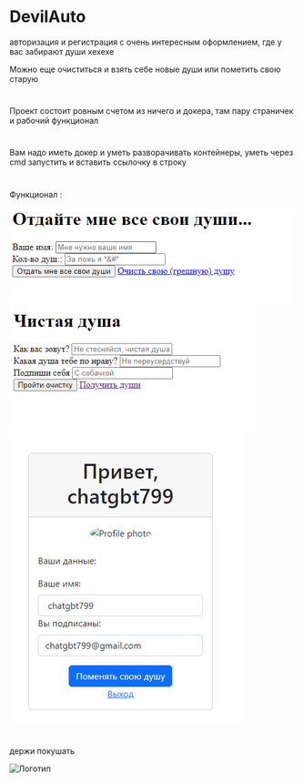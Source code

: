 # DevilAuto
авторизация и регистрация с очень интересным оформлением, где у вас забирают души хехехе

Можно еще очиститься и взять себе новые души или пометить свою старую
#
Проект состоит ровным счетом из ничего и докера, там пару страничек и рабочий функционал
#
Вам надо иметь докер и уметь разворачивать контейнеры, уметь через cmd запустить и вставить ссылочку в строку

#
Функционал :

<img src = "img/image.png"/>

<img src = "img/image-1.png"/>

<img src = "img/image-2.png"/>







#

держи покушать


![Логотип](https://octodex.github.com/images/orderedlistocat.png "Логотип GitHub")